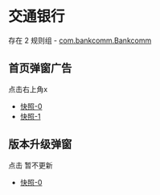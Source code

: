 # 交通银行

存在 2 规则组 - [com.bankcomm.Bankcomm](/src/apps/com.bankcomm.Bankcomm.ts)

## 首页弹窗广告

点击右上角x

- [快照-0](https://i.gkd.li/import/import/12671987)
- [快照-1](https://i.gkd.li/import/12745293)

## 版本升级弹窗

点击 暂不更新

- [快照-0](https://i.gkd.li/import/12842484)
